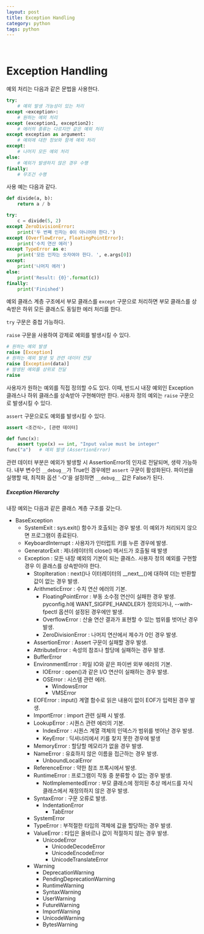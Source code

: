 ```yaml
---
layout: post
title: Exception Handling
category: python
tags: python
---
```


&nbsp;

# Exception Handling

예외 처리는 다음과 같은 문법을 사용한다.

```python
try:
    # 예외 발생 가능성이 있는 처리
except <exception>:
    # 원하는 예외 처리
except (exception1, exception2):
    # 에러의 종류는 다르지만 같은 예외 처리
except exception as argument:
    # 예외에 대한 정보와 함께 예외 처리
except:
    # 나머지 모든 예외 처리
else:
    # 예외가 발생하지 않은 경우 수행
finally:
    # 무조건 수행
```

사용 예는 다음과 같다.

```python
def divide(a, b):
    return a / b

try:
    c = divide(5, 2)
except ZeroDivisionError:
    print('두 번째 인자는 0이 아니어야 한다.')
except (OverflowError, FloatingPointError):
    print('수치 연산 에러')
except TypeError as e:
    print('모든 인자는 숫자여야 한다. ', e.args[0])
except:
    print('나머지 에러')
else:
    print('Result: {0}'.format(c))
finally:
    print('Finished')
```

예외 클래스 계층 구조에서 부모 클래스를 `except` 구문으로 처리하면 부모 클래스를 상속받은 하위 모든 클래스도 동일한 에러 처리를 한다.

`try` 구문은 중첩 가능하다.

`raise` 구문을 사용하여 강제로 예외를 발생시킬 수 있다.

```python
# 원하는 예외 발생
raise [Exception]
# 원하는 예외 발생 및 관련 데이터 전달
raise [Exception(data)]
# 발생된 예외를 상위로 전달
raise
```

사용자가 원하는 예외를 직접 정의할 수도 있다. 이때, 반드시 내장 예외인 Exception 클래스나 하위 클래스를 상속받아 구현해야만 한다. 사용자 정의 예외는 `raise` 구문으로 발생시킬 수 있다.

`assert` 구문으로도 예외를 발생시킬 수 있다.

```python
assert <조건식>, [관련 데이터]

def func(x):
    assert type(x) == int, "Input value must be integer"
func("a")	# 예외 발생 (AssertionError)
```

관련 데이터 부분은 예외가 발생할 시 AssertionError의 인자로 전달되며, 생략 가능하다. 내부 변수인 `__debug__`가 True인 경우에만 `assert` 구문이 활성화된다. 파이썬을 실행할 때, 최적화 옵션 '-O'을 설정하면 `__debug__` 값은 False가 된다.

##### Exception Hierarchy

내장 예외는 다음과 같은 클래스 계층 구조를 갖는다.

- BaseException
  - SystemExit : sys.exit() 함수가 호출되는 경우 발생. 이 예외가 처리되지 않으면 프로그램이 종료된다.
  - KeyboardInterrupt : 사용자가 인터럽트 키를 누른 경우에 발생.
  - GeneratorExit : 제너레이터의 close() 메서드가 호출될 때 발생
  - Exception : 모든 내장 예외의 기본이 되는 클래스. 사용자 정의 예외를 구현할 경우 이 클래스를 상속받아야 한다.
    - StopIteration : next()나 이터레이터의 \_\_next\_\_()에 대하여 더는 반환할 값이 없는 경우 발생.
    - ArithmeticError : 수치 연산 에러의 기본.
      - FloatingPointError : 부동 소수점 연산이 실패한 경우 발생. pyconfig.h에 WANT_SIGFPE_HANDLER가 정의되거나, --with-fpectl 옵션이 설정된 경우에만 발생.
      - OverflowError : 산술 연산 결과가 표현할 수 있는 범위를 벗어난 경우 발생.
      - ZeroDivisionError : 나머지 연산에서 제수가 0인 경우 발생.
    - AssertionError : Assert 구문이 실패할 경우 발생.
    - AttributeError : 속성의 참조나 할당에 실패하는 경우 발생.
    - BufferError
    - EnvironmentError : 파일 IO와 같은 파이썬 외부 에러의 기본.
      - IOError : open()과 같은 I/O 연산이 실패하는 경우 발생.
      - OSError : 시스템 관련 에러.
        - WindowsError
        - VMSError
    - EOFError : input() 계열 함수로 읽은 내용이 없이 EOF가 입력된 경우 발생.
    - ImportError : import 관련 실패 시 발생.
    - LookupError : 시퀀스 관련 에러의 기본.
      - IndexError : 시퀀스 계열 객체의 인덱스가 범위를 벗어난 경우 발생.
      - KeyError : 딕셔너리에서 키를 찾지 못한 경우에 발생
    - MemoryError : 할당할 메모리가 없을 경우 발생.
    - NameError : 유효하지 않은 이름을 접근하는 경우 발생.
      - UnboundLocalError
    - ReferenceError : 약한 참조 프록시에서 발생.
    - RuntimeError : 프로그램이 작동 중 분류할 수 없는 경우 발생.
      - NotImplementedError : 부모 클래스에 정의된 추상 메서드를 자식 클래스에서 재정의하지 않은 경우 발생.
    - SyntaxError : 구문 오류로 발생.
      - IndentationError
        - TabError
    - SystemError
    - TypeError : 부적절한 타입의 객체에 값을 할당하는 경우 발생.
    - ValueError : 타입은 올바르나 값이 적절하지 않는 경우 발생.
      - UnicodeError
        - UnicodeDecodeError
        - UnicodeEncodeError
        - UnicodeTranslateError
    - Warning
      - DeprecationWarning
      - PendingDeprecationWarning
      - RuntimeWarning
      - SyntaxWarning
      - UserWarning
      - FutureWarning
      - ImportWarning
      - UnicodeWarning
      - BytesWarning
